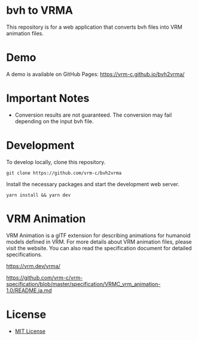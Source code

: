 # bvh to VRMA

This repository is for a web application that converts bvh files into VRM animation files.

# Demo

A demo is available on GitHub Pages:
https://vrm-c.github.io/bvh2vrma/

# Important Notes

- Conversion results are not guaranteed. The conversion may fail depending on the input bvh file.

# Development

To develop locally, clone this repository.

```
git clone https://github.com/vrm-c/bvh2vrma
```

Install the necessary packages and start the development web server.

```
yarn install && yarn dev
```

# VRM Animation

VRM Animation is a glTF extension for describing animations for humanoid models defined in VRM. For more details about VRM animation files, please visit the website. You can also read the specification document for detailed specifications.

https://vrm.dev/vrma/

https://github.com/vrm-c/vrm-specification/blob/master/specification/VRMC_vrm_animation-1.0/README.ja.md

# License

- [MIT License](./LICENSE.txt)
